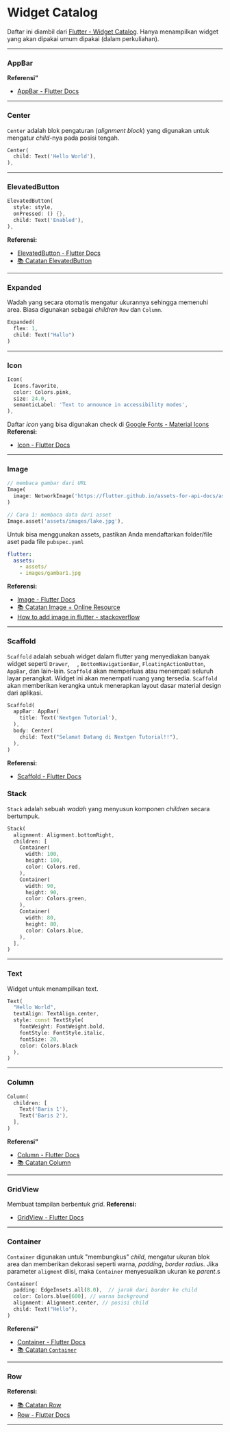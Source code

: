 # Widget Catalog
Daftar ini diambil dari [Flutter - Widget Catalog](https://docs.flutter.dev/ui/widgets). Hanya menampilkan widget yang akan dipakai umum dipakai (dalam perkuliahan).

---
### AppBar

**Referensi"**
- [AppBar - Flutter Docs](https://api.flutter.dev/flutter/material/AppBar-class.html)

---

### Center
`Center` adalah blok pengaturan (_alignment block_) yang digunakan untuk mengatur _child_-nya pada posisi tengah.

```dart
Center(
  child: Text('Hello World'),
),
```

---

### ElevatedButton
```dart
ElevatedButton(
  style: style,
  onPressed: () {},
  child: Text('Enabled'),
),
```
**Referensi:**
- [ElevatedButton -  Flutter Docs](https://api.flutter.dev/flutter/material/ElevatedButton-class.html)
- [📚 Catatan ElevatedButton](elevatedbutton.md)
---

### Expanded
Wadah yang secara otomatis mengatur ukurannya sehingga memenuhi area. Biasa digunakan sebagai _children_ `Row` dan `Column`.
```dart
Expanded(
  flex: 1,
  child: Text("Hallo")
)
```

---
### Icon
```dart
Icon(
  Icons.favorite,
  color: Colors.pink,
  size: 24.0,
  semanticLabel: 'Text to announce in accessibility modes',
),
```
Daftar _icon_ yang bisa digunakan check di [Google Fonts - Material Icons](https://fonts.google.com/icons)
**Referensi:**
- [Icon - Flutter Docs](https://api.flutter.dev/flutter/widgets/Icon-class.html)


---
### Image
```dart
// membaca gambar dari URL
Image(
  image: NetworkImage('https://flutter.github.io/assets-for-api-docs/assets/widgets/owl.jpg'),
)
```
```dart
// Cara 1: membaca data dari asset
Image.asset('assets/images/lake.jpg'),
```

Untuk bisa menggunakan assets, pastikan Anda mendaftarkan folder/file aset pada file `pubspec.yaml`
```yaml
flutter:
  assets:
    - assets/
    - images/gambar1.jpg
```

**Referensi:**
- [Image - Flutter Docs](https://api.flutter.dev/flutter/widgets/Image-class.html)
- [📚 Catatan Image + Online Resource](image.md)
- [How to add image in flutter - stackoverflow](https://stackoverflow.com/questions/50903106/how-to-add-image-in-flutter)
---

### Scaffold
`Scaffold` adalah sebuah widget dalam flutter yang menyediakan banyak widget seperti `Drawer`, `  `, `BottomNavigationBar`, `FloatingActionButton`, `AppBar`, dan lain-lain. `Scaffold` akan memperluas atau menempati seluruh layar perangkat. Widget ini akan menempati ruang yang tersedia. `Scaffold` akan memberikan kerangka untuk menerapkan layout dasar material design dari aplikasi.
```dart
Scaffold(
  appBar: AppBar(
    title: Text('Nextgen Tutorial'),
  ),
  body: Center(
    child: Text("Selamat Datang di Nextgen Tutorial!!"),
  ),
)
```
**Referensi:**
- [Scaffold - Flutter Docs](https://api.flutter.dev/flutter/material/Scaffold-class.html?)

### Stack
`Stack` adalah sebuah _wadah_ yang menyusun komponen _children_ secara bertumpuk.

```dart
Stack(
  alignment: Alignment.bottomRight,
  children: [
    Container(
      width: 100,
      height: 100,
      color: Colors.red,
    ),
    Container(
      width: 90,
      height: 90,
      color: Colors.green,
    ),
    Container(
      width: 80,
      height: 80,
      color: Colors.blue,
    ),
  ],
)
```

---
### Text
Widget untuk menampilkan text.
```dart
Text(
  "Hello World",
  textAlign: TextAlign.center,
  style: const TextStyle(
    fontWeight: FontWeight.bold,
    fontStyle: FontStyle.italic,
    fontSize: 20,
    color: Colors.black
  ),
)
```

---

### Column
```dart
Column(
  children: [
    Text('Baris 1'),
    Text('Baris 2'),
  ],
) 
```
**Referensi"**
- [Column - Flutter Docs](https://api.flutter.dev/flutter/widgets/Column-class.html)
- [📚 Catatan Column](column.md)


---
### GridView
Membuat tampilan berbentuk _grid_.
**Referensi:**
- [GridView - Flutter Docs](https://api.flutter.dev/flutter/material/GridView-class.html?)

---
### Container
`Container` digunakan untuk "membungkus" _child_, mengatur ukuran blok area dan memberikan dekorasi seperti warna, _padding_, _border radius_.
Jika parameter `aligment` diisi, maka `Container` menyesuaikan ukuran ke _parent_.s
```dart
Container(
  padding: EdgeInsets.all(8.0),  // jarak dari border ke child
  color: Colors.blue[600], // warna background
  alignment: Alignment.center, // posisi child
  child: Text("Hello"),
)
```

**Referensi"**
- [Container - Flutter Docs](https://api.flutter.dev/flutter/widgets/Container-class.html)
- [📚 Catatan `Container`](container.md)

---
### Row
**Referensi:**
- [📚 Catatan Row](row.md)
- [Row - Flutter Docs](https://api.flutter.dev/flutter/widgets/Row-class.html)

---

